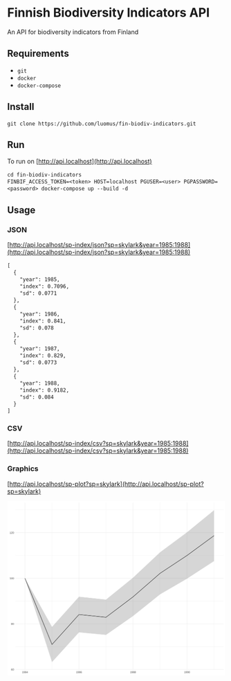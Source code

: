 # Finnish Biodiversity Indicators API

An API for biodiversity indicators from Finland

## Requirements

* `git`
* `docker`
* `docker-compose`

## Install
```{bash}
git clone https://github.com/luomus/fin-biodiv-indicators.git
```

## Run
To run on [http://api.localhost](http://api.localhost) 
```{bash}
cd fin-biodiv-indicators
FINBIF_ACCESS_TOKEN=<token> HOST=localhost PGUSER=<user> PGPASSWORD=<password> docker-compose up --build -d
```

## Usage
### JSON
[http://api.localhost/sp-index/json?sp=skylark&year=1985:1988](http://api.localhost/sp-index/json?sp=skylark&year=1985:1988)
```{javascript}
[
  {
    "year": 1985,
    "index": 0.7096,
    "sd": 0.0771
  },
  {
    "year": 1986,
    "index": 0.841,
    "sd": 0.078
  },
  {
    "year": 1987,
    "index": 0.829,
    "sd": 0.0773
  },
  {
    "year": 1988,
    "index": 0.9182,
    "sd": 0.084
  }
]
```

### CSV
[http://api.localhost/sp-index/csv?sp=skylark&year=1985:1988](http://api.localhost/sp-index/csv?sp=skylark&year=1985:1988)

### Graphics
[http://api.localhost/sp-plot?sp=skylark](http://api.localhost/sp-plot?sp=skylark)

![](pkg/man/figures/graph.svg)
